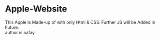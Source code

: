 # Apple-Website
This Apple Is Made-up of with only Html &amp; CSS. Further JS will be Added in Future.
<br>
author is nafay
